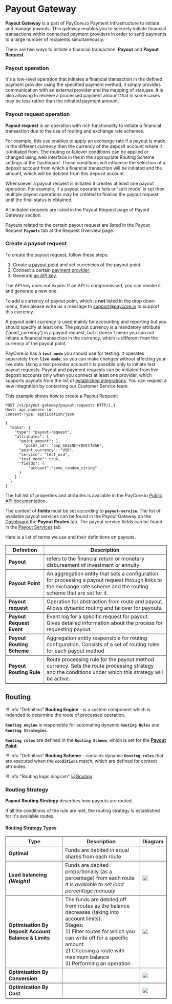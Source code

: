 # Payout Gateway

**Payout Gateway** is a part of PayCore.io Payment Infrastructure to initiate and manage payouts. This gateway enables you to securely initiate financial transactions within connected payment providers in order to send payments to a large number of recipients simultaneously. 

There are two ways to initiate a financial transaction: **Payout** and **Payout Request**.

### Payout operation

 It's a low-level operation that initiates a financial transaction in the defined payment provider using the specified payment method, it simply provides communication with an external provider and the mapping of statuses. It is also allowing to receive a processed payment amount that in some cases may be less rather than the initiated payment amount.

### Payout request operation

**Payout request** is an operation with rich functionality to initiate a financial transaction due to the use of routing and exchange rate schemes. 

For example, this use enables to apply an exchange rate if a payout is made in the different currency then the currency of the deposit account where it is initiated from. The routing or failover conditions can be applied or changed using web interface in the in the appropriate Routing Scheme settings at the Dashboard. Those conditions will influence the selection of a deposit account from which a financial transaction will be initiated and the amount, which will be debited from this deposit account.

Whensoever a payout request is initiated it creates at least one payout operation. For example, if a payout operation fails or 'split mode' is set then multiple payout operations may be created to finalise the payout request until the final status is obtained. 


All initiated requests are listed in the Payout Request page of Payout Gateway section. 

Payouts related to the certain payout request are listed in the Payout Request  **`Payouts`** tab at the Request Overview page.

 
### Create a payout request

To create the payout request, follow these steps:

1. Create [a payout point](https://dashboard.paycore.io/payout-gateway/payout-points) and set currencies of the payout point. 
2. Connect a certain [payment provider](https://dashboard.paycore.io/connect-directory/payment-providers/);
3. Generate [an API key](https://dashboard.paycore.io/organization/settings/api-keys). 
  

The API key does not expire. If an API is compromissed, you can revoke it and generate a new one.

To add a currency of payout point, which is **not** listed in the drop down menu, then please write us a message to support@paycore.io to support this currency.

A payout point currency is used mainly for accounting and reporting but you should specify at least one. The payout currency is a mandatory attribute ('point_currency') in a payout request, but it doesn't mean you can not initiate a financial transaction in the currency, which is different from the currency of the payout point.

PayCore.io has a **`test mode`** you should use for testing. It operates separately from **`live mode`**, so you can make changes without affecting your live data. Using a test provider account it is possible only to initiate test payout requests. Payout and payment requests can be initiated from live deposit accounts only when you connect at least one provider, which supports payouts from the list of [established integrations](/connectors/index.md). You can request a new integration by contacting our Customer Service team.

This example shows how to create a Payout Request:

```
POST /v1/payout-gateway/payout-requests HTTP/1.1
Host: api.paycore.io
Content-Type: application/json

{
  "data": {
    "type": "payout-request",
    "attributes": {
      "point_amount": 1,
	    "point_id": "pop_SHZxNhPrDHtCf8hH",
      "point_currency": "USD",
      "service": "test_usd",
      "test_mode": true,
      "fields": {
    	  "account":"some_random_string"
      }
    }
  }
}
```    

The full list of properties and atributes is available in the PayCore.io [Public API documentation](https://apidoc.paycore.io/#tag/Payout-gateway/paths/~1payout-gateway~1payout-requests/post). 

The content of **fields** must be set according to **`payout-service`**. The list of available payout services can be found in the Payout Gateway on the [Dashboard](https://dashboard.paycore.io/payout-gateway/payout-routes) the **Payout Routes** tab.
 The payout service fields can be found in the [Payout Services](https://dashboard.paycore.io/connect-directory/payout-services) tab.

Here is a list of terms we use and their definitions on payouts.

<table border="1px">

<tr><th><b>Definition</b></th><th><b>Description</b></th></tr>
<tr><td><b>Payout</b></td><td>refers to the financial return or monetary disbursement of investment or annuity.</td></tr>
<tr><td><b>Payout Point</b></td><td>An aggregation entity that sets a configuration for processing a payout request through links to the exchange rate scheme and the routing scheme that are set for it.</td></tr>

<tr><td><b>Payout request</b></td><td>Operation for abstraction from route and payout. Allows dynamic routing and failover for payouts.</td></tr>


<tr><td><b>Payout Request Event </b></td><td>Event log for a specific request for payout. Gives detailed information about the process for requesting payout.</td></tr>


<tr><td><b>Payout Routing Scheme</b></td><td> Aggregation entity responsible for routing configuration. Consists of a set of routing rules for each payout method</td></tr>


<tr><td><b>Payout Routing Rule</b></td><td>Route processing rule for the payout method currency. Sets the route processing strategy and the conditions under which this strategy will be active.</td></tr>


</table>



## Routing

!!! info "Definition"
    **Routing Engine** - is a system component which is indended to determine the route of processed operation.


**`Routing engine`** is responsible for automating dynamic **`Routing Rules`** and **`Routing Strategies`**. 
    
**`Routing rules`** are defined in the **`Routing Scheme`**, which is set for the [**Payout Point**](../payout-points).

!!! info "Definition"
    **Routing Scheme** -  contains dynamic **`Routing rules`** that are executed when the **`conditions`** match, which are defined for context attributes.

!!! info "Routing logic diagram"
    [![Routing](images/routing_general_diagram.png)](images/routing_general_diagram.png)

### Routing Strategy

**Payout Routing Strategy** describes how payouts are routed.

If all the conditions of the rule are met, the routing strategy is established for  it's available routes.

#### Routing Strategy Types

<table border="1px">

<tr><th><b>Type</b></th><th><b>Description</b></th><th><b>Diagram</b></th></tr>
<tr><td><b>Optimal</b></td><td> Funds are debited in equal shares from each route</td><td></td></tr>
<tr><td><b>Load balancing<br><i>(Weight)</i></b></td><td>Funds are debited proportionally (as a percentage) from each route<br><i>It is available to set load percentage manualy</i></td><td><a href ="images/routing_load_balancing_diagram.png" target="_blank" noopener="rel"><img src="images/routing_load_balancing_diagram.png"></a></td></tr>
<tr><td><b>Optimisation By Deposit Account Balance & Limits</b></td><td>The funds are debited off  from routes as the balance decreases (taking into account limits).<br>
Stages:<br>
1) Filter routes for which you can write off for a specific amount<br>
2) Choosing a route with maximum balance<br>
3) Performing an operation<br>
</td><td><a href ="images/routing_balance_limits_diagram.png" target="_blank" noopener="rel"><img src="images/routing_balance_limits_diagram.png"></a></td></tr>
<tr><td><b>Optimisation By Conversion</b></td><td></td><td><a href ="images/routing_conversion_diagram.png" target="_blank" noopener="rel"><img src="images/routing_conversion_diagram.png"></a></td></tr>
<tr><td><b>Optimization By Cost</b></td><td></td><td><a href ="images/routing_cost_diagram.png" target="_blank" noopener="rel"><img src="images/routing_cost_diagram.png"></a></td></tr>
</table>
